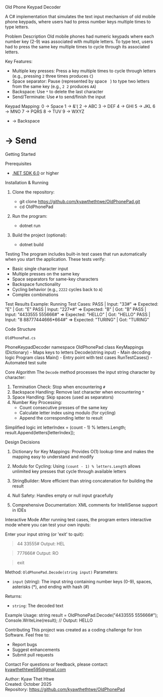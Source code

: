 Old Phone Keypad Decoder

A C# implementation that simulates the text input mechanism of old mobile phone keypads, where users had to press number keys multiple times to type letters.

Problem Description
Old mobile phones had numeric keypads where each number key (2-9) was associated with multiple letters. To type text, users had to press the same key multiple times to cycle through its associated letters.

Key Features:
- Multiple key presses: Press a key multiple times to cycle through letters (e.g., pressing `2` three times produces `C`)
- Space separator: Pause (represented by space ` `) to type two letters from the same key (e.g., `2 2` produces `AA`)
- Backspace: Use `*` to delete the last character
- Send/Terminate: Use `#` to send/finish the input

Keypad Mapping:
0 → Space
1 → &'(
2 → ABC
3 → DEF
4 → GHI
5 → JKL
6 → MNO
7 → PQRS
8 → TUV
9 → WXYZ
* → Backspace
# → Send

Getting Started

Prerequisites
- [.NET SDK 6.0](https://dotnet.microsoft.com/download) or higher

Installation & Running
1. Clone the repository:
   - git clone https://github.com/kyawthethtwe/OldPhonePad.git
   - cd OldPhonePad

2. Run the program:
   - dotnet run

3. Build the project (optional):
   - dotnet build

Testing
The program includes built-in test cases that run automatically when you start the application. These tests verify:
- Basic single character input
- Multiple presses on the same key
- Space separators for same-key characters
- Backspace functionality
- Cycling behavior (e.g., `2222` cycles back to `A`)
- Complex combinations

Test Results Example:
Running Test Cases:
PASS | Input: "33#" => Expected: "E" | Got: "E"
PASS | Input: "227*#" => Expected: "B" | Got: "B"
PASS | Input: "4433555 555666#" => Expected: "HELLO" | Got: "HELLO"
PASS | Input: "8 88777444666*664#" => Expected: "TURING" | Got: "TURING"

Code Structure

`OldPhonePad.cs`

PhoneKeypadDecoder namespace
  OldPhonePad class
     KeyMappings (Dictionary) - Maps keys to letters
         Decode(string input) - Main decoding logic
     Program class
     Main() - Entry point with test cases
     RunTestCases() - Automated test suite


Core Algorithm
The `Decode` method processes the input string character by character:

1. Termination Check: Stop when encountering `#`
2. Backspace Handling: Remove last character when encountering `*`
3. Space Handling: Skip spaces (used as separators)
4. Number Key Processing:
   - Count consecutive presses of the same key
   - Calculate letter index using modulo (for cycling)
   - Append the corresponding letter to result


Simplified logic
int letterIndex = (count - 1) % letters.Length;
result.Append(letters[letterIndex]);

Design Decisions
1. Dictionary for Key Mappings: Provides O(1) lookup time and makes the mapping easy to understand and modify

2. Modulo for Cycling: Using `(count - 1) % letters.Length` allows unlimited key presses that cycle through available letters

3. StringBuilder: More efficient than string concatenation for building the result

4. Null Safety: Handles empty or null input gracefully

5. Comprehensive Documentation: XML comments for IntelliSense support in IDEs

Interactive Mode
After running test cases, the program enters interactive mode where you can test your own inputs:

Enter your input string (or 'exit' to quit):
> 44 33555#
Output: HEL

> 777666#
Output: RO

> exit

Method: `OldPhonePad.Decode(string input)`
Parameters:
- `input` (string): The input string containing number keys (0-9), spaces, asterisks (*), and ending with hash (#)

Returns:
- `string`: The decoded text

Example Usage:
string result = OldPhonePad.Decode("4433555 555666#");
Console.WriteLine(result); // Output: HELLO

Contributing
This project was created as a coding challenge for Iron Software. Feel free to:
- Report bugs
- Suggest enhancements
- Submit pull requests

Contact
For questions or feedback, please contact: kyawthethtwe595@gmail.com


Author: Kyaw Thet Htwe  
Created: October 2025  
Repository: https://github.com/kyawthethtwe/OldPhonePad

